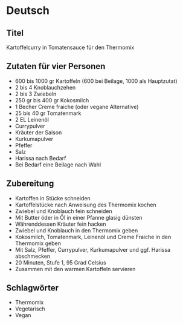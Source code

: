 # Deutsch

## Titel

Kartoffelcurry in Tomatensauce für den Thermomix

## Zutaten für vier Personen

* 600 bis 1000 gr Kartoffeln (600 bei Beilage, 1000 als Hauptzutat)
* 2 bis 4 Knoblauchzehen
* 2 bis 3 Zwiebeln
* 250 gr bis 400 gr Kokosmilch
* 1 Becher Creme fraiche (oder vegane Alternative)
* 25 bis 40 gr Tomatenmark
* 2 EL Leinenöl
* Currypulver
* Kräuter der Saison
* Kurkumapulver
* Pfeffer
* Salz
* Harissa nach Bedarf
* Bei Bedarf eine Beilage nach Wahl

## Zubereitung

* Kartoffen in Stücke schneiden
* Kartoffelstücke nach Anweisung des Thermomix kochen
* Zwiebel und Knoblauch fein schneiden
* Mit Butter öder in Öl in einer Pfanne glasig dünsten
* Währenddessen Kräuter fein hacken
* Zwiebel und Knoblauch in den Thermomix geben
* Kokosmilch, Tomatenmark, Leinenöl und Creme Fraiche in den Thermomix geben
* Mit Salz, Pfeffer, Currypulver, Kurkumapulver und ggf. Harissa abschmecken
* 20 Minuten, Stufe 1, 95 Grad Celsius
* Zusammen mit den warmen Kartoffeln servieren

## Schlagwörter

* Thermomix
* Vegetarisch
* Vegan
